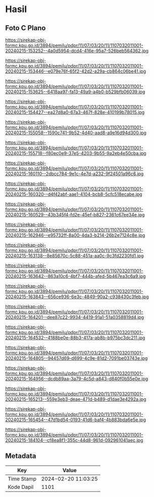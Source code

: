 # Hasil

## Foto C Plano

https://sirekap-obj-formc.kpu.go.id/3894/pemilu/pdpr/11/07/03/20/11/1107032011001-20240215-153252--4a0d5954-dcd4-416e-95a7-526beb564362.jpg

https://sirekap-obj-formc.kpu.go.id/3894/pemilu/pdpr/11/07/03/20/11/1107032011001-20240215-153446--e079e76f-65f2-42d2-a29a-cb864c06be41.jpg

https://sirekap-obj-formc.kpu.go.id/3894/pemilu/pdpr/11/07/03/20/11/1107032011001-20240215-153625--6418aa97-fa13-49a9-a4b0-b529bfb06039.jpg

https://sirekap-obj-formc.kpu.go.id/3894/pemilu/pdpr/11/07/03/20/11/1107032011001-20240215-154427--ea27d8a0-67a3-467f-828e-410199b78015.jpg

https://sirekap-obj-formc.kpu.go.id/3894/pemilu/pdpr/11/07/03/20/11/1107032011001-20240215-155058--1590c741-9b52-4d40-aad8-a9e16d94d300.jpg

https://sirekap-obj-formc.kpu.go.id/3894/pemilu/pdpr/11/07/03/20/11/1107032011001-20240215-155718--f80ec0e9-37e5-4203-9b55-9a2eb4e50cba.jpg

https://sirekap-obj-formc.kpu.go.id/3894/pemilu/pdpr/11/07/03/20/11/1107032011001-20240215-160110--2dbcc784-9e1c-4e7d-a232-9f24501a96c6.jpg

https://sirekap-obj-formc.kpu.go.id/3894/pemilu/pdpr/11/07/03/20/11/1107032011001-20240215-160320--d4f42abf-aae1-4104-bcb8-5cfc518ecabe.jpg

https://sirekap-obj-formc.kpu.go.id/3894/pemilu/pdpr/11/07/03/20/11/1107032011001-20240215-160529--43b345f4-fd2e-45ef-b827-2361c67ee34e.jpg

https://sirekap-obj-formc.kpu.go.id/3894/pemilu/pdpr/11/07/03/20/11/1107032011001-20240215-162946--e95732ff-8a00-4da3-b214-26b2e7124c8e.jpg

https://sirekap-obj-formc.kpu.go.id/3894/pemilu/pdpr/11/07/03/20/11/1107032011001-20240215-163138--8e85670c-5c88-451a-aa0c-9c3fd2230fd1.jpg

https://sirekap-obj-formc.kpu.go.id/3894/pemilu/pdpr/11/07/03/20/11/1107032011001-20240215-163642--863a10c6-4bf7-444b-afed-5b467ea3c6a9.jpg

https://sirekap-obj-formc.kpu.go.id/3894/pemilu/pdpr/11/07/03/20/11/1107032011001-20240215-163843--656ce936-6e3c-4849-90a2-c938430c3feb.jpg

https://sirekap-obj-formc.kpu.go.id/3894/pemilu/pdpr/11/07/03/20/11/1107032011001-20240215-164201--dee87c22-9934-4419-91a1-51a0358819d4.jpg

https://sirekap-obj-formc.kpu.go.id/3894/pemilu/pdpr/11/07/03/20/11/1107032011001-20240215-164532--4188be0e-88b3-417a-ab8b-b975bc3dc211.jpg

https://sirekap-obj-formc.kpu.go.id/3894/pemilu/pdpr/11/07/03/20/11/1107032011001-20240215-164805--94457d69-d699-4c9e-81d2-7091be03743e.jpg

https://sirekap-obj-formc.kpu.go.id/3894/pemilu/pdpr/11/07/03/20/11/1107032011001-20240215-164956--dcdb89aa-3a79-4c5d-a843-d840f0b55e0e.jpg

https://sirekap-obj-formc.kpu.go.id/3894/pemilu/pdpr/11/07/03/20/11/1107032011001-20240215-165213--559e3eb3-deae-471d-b489-d1dae3e4292a.jpg

https://sirekap-obj-formc.kpu.go.id/3894/pemilu/pdpr/11/07/03/20/11/1107032011001-20240215-165454--47d1bd54-0193-41d6-baf4-4b883bda6e5e.jpg

https://sirekap-obj-formc.kpu.go.id/3894/pemilu/pdpr/11/07/03/20/11/1107032011001-20240215-184104--cf8ea8f1-355c-44d8-961d-092961041aec.jpg


## Metadata

| Key        | Value               |
| ---------- | ------------------- |
| Time Stamp | 2024-02-20 11:03:25 |
| Kode Dapil | 1101                |



